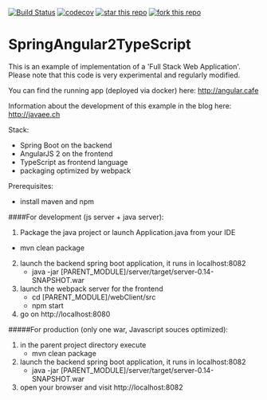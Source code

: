 [![Build Status](https://travis-ci.org/marco76/SpringAngular2TypeScript.svg?branch=master)](https://travis-ci.org/marco76/SpringAngular2TypeScript) [![codecov](https://codecov.io/gh/marco76/SpringAngular2TypeScript/branch/master/graph/badge.svg)](https://codecov.io/gh/marco76/SpringAngular2TypeScript) [![star this repo](http://githubbadges.com/star.svg?user=marco76&repo=SpringAngular2TypeScript&style=default)](https://github.com/marco76/SpringAngular2TypeScript)
[![fork this repo](http://githubbadges.com/fork.svg?user=marco76&repo=SpringAngular2TypeScript&style=default)](https://github.com/marco76/SpringAngular2TypeScript/fork)

# SpringAngular2TypeScript

This is an example of implementation of a 'Full Stack Web Application'.
Please note that this code is very experimental and regularly modified.

You can find the running app (deployed via docker) here: http://angular.cafe

Information about the development of this example in the blog here: http://javaee.ch

Stack:
- Spring Boot on the backend
- AngularJS 2 on the frontend
- TypeScript as frontend language
- packaging optimized by webpack

Prerequisites:
- install maven and npm

####For development (js server + java server):
1. Package the java project or launch Application.java from your IDE
 * mvn clean package 
2. launch the backend spring boot application, it runs in localhost:8082
    * java -jar [PARENT_MODULE]/server/target/server-0.14-SNAPSHOT.war
3. launch the webpack server for the frontend
    * cd [PARENT_MODULE]/webClient/src
    * npm start
4. go on http://localhost:8080

#####For production (only one war, Javascript souces optimized):
1. in the parent project directory execute
    * mvn clean package
2. launch the backend spring boot application, it runs in localhost:8082
    * java -jar [PARENT_MODULE]/server/target/server-0.14-SNAPSHOT.war
3. open your browser and visit http://localhost:8082
